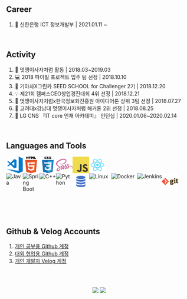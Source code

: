 <br>

## Career
1. 🦁 신한은행 ICT 정보개발부 | 2021.01.11 ~ 

<br>

## Activity
1. 🦁 멋쟁이사자처럼 활동 | 2018.03~2019.03
2. 💻 2018 파이빌 프로젝트 입주 팀 선정 | 2018.10.10
3. 🌱 기아차X그린카 SEED SCHOOL for Challenger 2기 | 2018.12.20
4. 💡 제21회 캠퍼스CEO창업경진대회 4위 선정 | 2018.12.21
5. 🦁 멋쟁이사자처럼x한국정보화진흥원 아이디어톤 상위 3팀 선정 | 2018.07.27
6. 🦁 고려대x강남대 멋쟁이사자처럼 해커톤 2위 선정 | 2018.08.25
7. 💼 LG CNS 『IT core 인재 아카데미』 인턴십 | 2020.01.06~2020.02.14

<br>

## Languages and Tools
<div style="display: flex;">
  <img align="left" alt="Visual Studio Code" width="45px" src="https://raw.githubusercontent.com/github/explore/80688e429a7d4ef2fca1e82350fe8e3517d3494d/topics/visual-studio-code/visual-studio-code.png" />
  <img align="left" alt="HTML5" width="45px" src="https://raw.githubusercontent.com/github/explore/80688e429a7d4ef2fca1e82350fe8e3517d3494d/topics/html/html.png" />
  <img align="left" alt="CSS3" width="45px" src="https://raw.githubusercontent.com/github/explore/80688e429a7d4ef2fca1e82350fe8e3517d3494d/topics/css/css.png" />
  <img align="left" alt="Sass" width="45px" src="https://raw.githubusercontent.com/github/explore/80688e429a7d4ef2fca1e82350fe8e3517d3494d/topics/sass/sass.png" />
  <img align="left" alt="JavaScript" width="45px" src="https://raw.githubusercontent.com/github/explore/80688e429a7d4ef2fca1e82350fe8e3517d3494d/topics/javascript/javascript.png" />
  <img align="left" alt="React" width="45px" src="https://raw.githubusercontent.com/github/explore/80688e429a7d4ef2fca1e82350fe8e3517d3494d/topics/react/react.png"/>
</div>
<div>
  <img align="left" alt="Java" width="45px" src="https://user-images.githubusercontent.com/37537227/122935492-57bffb80-d3ab-11eb-9c5f-bcaf77450711.png" />
  <img align="left" alt="Spring Boot" width="45px" src="https://user-images.githubusercontent.com/37537227/122939235-6d82f000-d3ae-11eb-99d5-c3fe42531d1d.png" />

  <img align="left" alt="C++" width="45px" src="https://user-images.githubusercontent.com/37537227/122935026-f8fa8200-d3aa-11eb-89f4-98d6ba2d11ce.png" />
  <img align="left" alt="Python" width="45px" src="https://user-images.githubusercontent.com/37537227/122935804-9a81d380-d3ab-11eb-83fb-c8618f45c3e2.png" />

  <img align="left" alt="Oracle" width="45px" src="https://raw.githubusercontent.com/github/explore/80688e429a7d4ef2fca1e82350fe8e3517d3494d/topics/sql/sql.png" />
  <img align="left" alt="Linux" width="60px" src="https://user-images.githubusercontent.com/37537227/122936121-dfa60580-d3ab-11eb-8d3a-fb00bdd8010d.png" />
  <img align="left" alt="Docker" width="70px" src="https://user-images.githubusercontent.com/37537227/122938286-95258880-d3ad-11eb-8789-df5009ef97e7.png" />
  <img align="left" alt="Jenkins" height="45px" src="https://user-images.githubusercontent.com/37537227/122938542-d0c05280-d3ad-11eb-9643-824a0c81974c.png" />

  <img align="left" alt="Git" width="45px" src="https://raw.githubusercontent.com/github/explore/80688e429a7d4ef2fca1e82350fe8e3517d3494d/topics/git/git.png" />
</div>

<br><br><br><br><br><br>

## Github & Velog Accounts
1. [개인 공부용 Github 계정](https://github.com/PoSungKim)
2. [대외 협업용 Github 계정](https://github.com/bene-bean)
3. [개인 개발자 Velog 계정](https://velog.io/@benebean)

<br><br>

<div align="center" >
  <span width="200px">
    <img width="50%" src="https://github-readme-stats.vercel.app/api?username=PoSungKim&theme=highcontrast&show_icons=true" />
  </span>
  
  <a href="https://github.com/PoSungKim?tab=repositories">
    <img width="42%" src="https://github-readme-stats.vercel.app/api/top-langs/?username=PoSungKim&layout=compact&theme=highcontrast&show_icons=true" />
  </a>
</div>


<!--
**PoSungKim/PoSungKim** is a ✨ _special_ ✨ repository because its `README.md` (this file) appears on your GitHub profile.

Here are some ideas to get you started:

- 🔭 I’m currently working on ...
- 🌱 I’m currently learning ...
- 👯 I’m looking to collaborate on ...
- 🤔 I’m looking for help with ...
- 💬 Ask me about ...
- 📫 How to reach me: ...
- 😄 Pronouns: ...
- ⚡ Fun fact: ...
-->
